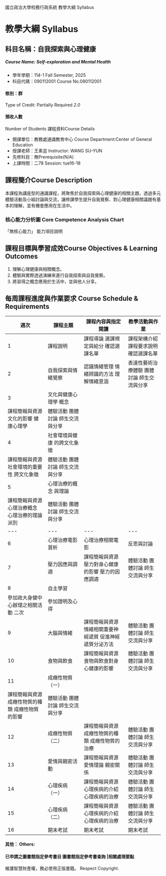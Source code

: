 國立政治大學校務行政系統 教學大綱 Syllabus
# 教學大綱 Syllabus
##  科目名稱：自我探索與心理健康
#####  Course Name: Self-exploration and Mental Health
  * 學年學期：114-1 Fall Semester, 2025 
  * 科目代碼：090112001 Course No.090112001
#### 修別：群
Type of Credit: Partially Required 
_2.0_
#### 預收人數
Number of Students
課程資料Course Details
  * 開課單位：教務處通識教育中心 Course Department:Center of General Education 
  * 授課老師：王素芸 Instructor: WANG SU-YUN 
  * 先修科目：無Prerequisite(N/A)
  * 上課時間：二78 Session: tue16-18
##  課程簡介Course Description
本課程為講座型的通識課程，將聚焦於自我探索與心理健康的相關主題，透過多元體驗活動及小組討論與交流，讓修課學生提升自我覺察、對心理健康相關議題有基本的理解，並有機會應用在生活中。
###  核心能力分析圖 Core Competence Analysis Chart
「無核心能力」 
能力項目說明
##  課程目標與學習成效Course Objectives & Learning Outcomes 
1. 理解心理健康與相關概念。
2. 體驗與實際透過演練來進行自我探索與自我覺察。
3. 將習得之概念應用於生活中，並與他人分享。
##  每周課程進度與作業要求 Course Schedule & Requirements
週次 |  課程主題 |  課程內容與指定閱讀 |  教學活動與作業  
---|---|---|---  
1 |  課程說明 |  課程導論 選課規定與給分 確認選課名單 |  課程架構介紹 課程要求說明 確認選課名單  
2 |  自我探索與情緒覺察 |  認識情緒管理 情緒辨識的方法 理解情緒意涵 |  表達性藝術治療體驗 團體討論 師生交流與分享  
3 |  文化與健康心理學 概念  
|  課程簡報與資源 文化的影響 健康心理學 |  體驗活動 團體討論 師生交流與分享  
4 |  社會環境與健康 的跨文化象徵  
|  課程簡報與資源 社會環境的重要性 跨文化象徵 |  體驗活動 團體討論 師生交流與分享  
5 |  心理治療的概念 與理論  
|  課程簡報與資源 心理治療概念 心理治療的理論派別 |  體驗活動 團體討論 師生交流與分享  
---|---|---|---  
6 |  心理治療電影賞析 |  心理治療相關電影 |  反思與討論  
7 |  壓力因應與調適 |  課程簡報與資源 壓力對身心健康的影響 壓力的因應調適 |  體驗活動 團體討論 師生交流與分享  
8 |  自主學習  
|  參加政大身健中心辦理之相關活動 二次 |  參加證明及心得  
9 |  大腦與情緒 |  課程簡報與資源 情緒相關重要神經遞質 促進神經遞質分泌方法 |  體驗活動 團體討論 師生交流與分享  
10 |  食物與飲食 |  課程簡報與資源 食物與飲食對身心健康的影響 |  體驗活動 團體討論 師生交流與分享  
11 |  成癮性物質（一）  
|  課程簡報與資源 成癮性物質的種類 成癮性物質的影響 |  體驗活動 團體討論 師生交流與分享  
12 |  成癮性物質（二） |  課程簡報與資源 成癮性物質的種類 成癮性物質的治療 |  體驗活動 團體討論 師生交流與分享  
13 |  愛情與親密活動 |  課程簡報與資源 愛情理論 親密關係 |  體驗活動 團體討論 師生交流與分享  
14 |  心理疾病（一） |  課程簡報與資源 心理疾病的介紹 心理疾病的治療 |  體驗活動 團體討論 師生交流與分享  
15 |  心理疾病（二） |  課程簡報與資源 心理疾病的介紹 心理疾病的治療 |  體驗活動 團體討論 師生交流與分享  
16 |  期末考試 |  期末考試 |  期末考試  
####  其他： Others:
####  已申請之圖書館指定參考書目  圖書館指定參考書查詢 |相關處理要點
維護智慧財產權，務必使用正版書籍。 Respect Copyright.
